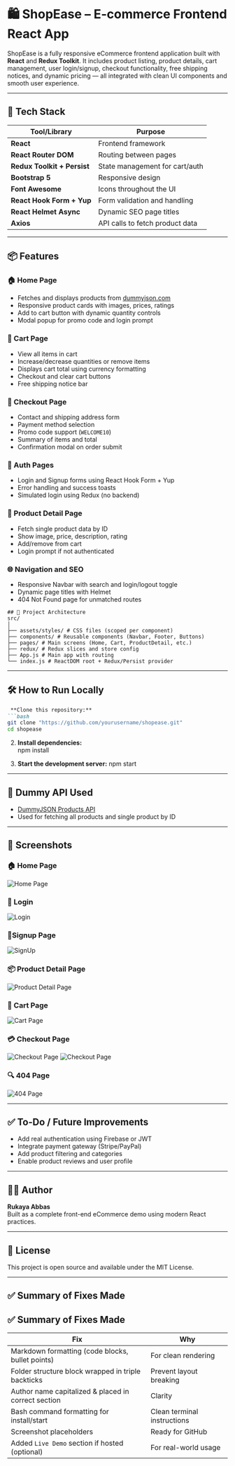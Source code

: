 # 🛍️ ShopEase – E-commerce Frontend React App

ShopEase is a fully responsive eCommerce frontend application built with **React** and **Redux Toolkit**. It includes product listing, product details, cart management, user login/signup, checkout functionality, free shipping notices, and dynamic pricing — all integrated with clean UI components and smooth user experience.

---

## 🚀 Tech Stack

| Tool/Library | Purpose |
|--------------|---------|
| **React** | Frontend framework |
| **React Router DOM** | Routing between pages |
| **Redux Toolkit + Persist** | State management for cart/auth |
| **Bootstrap 5** | Responsive design |
| **Font Awesome** | Icons throughout the UI |
| **React Hook Form + Yup** | Form validation and handling |
| **React Helmet Async** | Dynamic SEO page titles |
| **Axios** | API calls to fetch product data |

---

## 📦 Features

### 🏠 Home Page
- Fetches and displays products from [dummyjson.com](https://dummyjson.com/)
- Responsive product cards with images, prices, ratings
- Add to cart button with dynamic quantity controls
- Modal popup for promo code and login prompt

### 🛒 Cart Page
- View all items in cart
- Increase/decrease quantities or remove items
- Displays cart total using currency formatting
- Checkout and clear cart buttons
- Free shipping notice bar

### 🧾 Checkout Page
- Contact and shipping address form
- Payment method selection
- Promo code support (`WELCOME10`)
- Summary of items and total
- Confirmation modal on order submit

### 🔐 Auth Pages
- Login and Signup forms using React Hook Form + Yup
- Error handling and success toasts
- Simulated login using Redux (no backend)

### 📄 Product Detail Page
- Fetch single product data by ID
- Show image, price, description, rating
- Add/remove from cart
- Login prompt if not authenticated

### 🌐 Navigation and SEO
- Responsive Navbar with search and login/logout toggle
- Dynamic page titles with Helmet
- 404 Not Found page for unmatched routes

``` 
## 🧠 Project Architecture
src/
│
├── assets/styles/ # CSS files (scoped per component)
├── components/ # Reusable components (Navbar, Footer, Buttons)
├── pages/ # Main screens (Home, Cart, ProductDetail, etc.)
├── redux/ # Redux slices and store config
├── App.js # Main app with routing
└── index.js # ReactDOM root + Redux/Persist provider
```
------------------------------

## 🛠️ How to Run Locally

```md
 **Clone this repository:**
```bash
git clone "https://github.com/yourusername/shopease.git"
cd shopease
```
2. **Install dependencies:**                 
npm install

3. **Start the development server:**
npm start

------------------------------

## 🧪 Dummy API Used
- [DummyJSON Products API](https://dummyjson.com/)
- Used for fetching all products and single product by ID

------------------------------

## 📸 Screenshots

### 🏠 Home Page
![Home Page](../e-commerce/src/assets//images/Home.png)

### 🔐 Login
![Login](../e-commerce/src/assets//images/LogIn.png)

### 🔐Signup Page
![SignUp](../e-commerce/src/assets//images/SignUp.png)

### 📦 Product Detail Page
![Product Detail Page](../e-commerce/src/assets//images/Product-Detail.png)

### 🛒 Cart Page
![Cart Page](../e-commerce/src/assets//images/Cart.png)

### 💳 Checkout Page
![Checkout Page](../e-commerce/src/assets//images/Checkout1.png)
![Checkout Page](../e-commerce/src/assets//images/Checkout2.png)

### 🔍 404 Page
![404 Page](../e-commerce/src/assets//images/Notfound.png)

------------------------------

## ✅ To-Do / Future Improvements
- Add real authentication using Firebase or JWT
- Integrate payment gateway (Stripe/PayPal)
- Add product filtering and categories
- Enable product reviews and user profile

------------------------------

## 👩‍💻 Author
**Rukaya Abbas**  
Built as a complete front-end eCommerce demo using modern React practices.

------------------------------

## 📄 License
This project is open source and available under the MIT License.

------------------------------

## ✅ Summary of Fixes Made
## ✅ Summary of Fixes Made

| Fix                                                 | Why                               |
|------------------------------------------------------|------------------------------------|
| Markdown formatting (code blocks, bullet points)     | For clean rendering               |
| Folder structure block wrapped in triple backticks   | Prevent layout breaking           |
| Author name capitalized & placed in correct section  | Clarity                           |
| Bash command formatting for install/start            | Clean terminal instructions       |
| Screenshot placeholders                              | Ready for GitHub                  |
| Added `Live Demo` section if hosted (optional)       | For real-world usage              |
